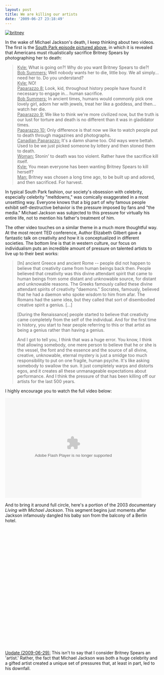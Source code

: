 ```yaml
---
layout: post
title: We are killing our artists
date: '2009-06-27 23:18:49'
---
```



[![britney](http://res.cloudinary.com/meshulam/image/upload/v1437619446/britney_his1n4.jpg "britney")](http://res.cloudinary.com/meshulam/image/upload/v1437619446/britney_his1n4.jpg)

In the wake of Michael Jackson's death, I keep thinking about two videos. The first is the [South Park episode pictured above](http://www.southparkstudios.com/episodes/164365/?autoplay=false), in which it is revealed that Americans must ritualistically sacrifice Britney Spears by photographing her to death:

> <span style="text-decoration: underline;">Kyle:</span> What is going on?! Why do you want Britney Spears to die?!  
> <span style="text-decoration: underline;">Bob Summers:</span> Well nobody wants her to die, little boy. We all simply... need her to. Do you understand?  
> <span style="text-decoration: underline;">Kyle:</span> NO!  
> <span style="text-decoration: underline;">Paparazzo 8:</span> Look, kid, throughout history people have found it necessary to engage in... human sacrifice.  
> <span style="text-decoration: underline;">Bob Summers:</span> In ancient times, humans would commonly pick one lovely girl, adorn her with jewels, treat her like a goddess, and then... watch her die.  
> <span style="text-decoration: underline;">Paparazzo 9:</span> We like to think we're more civilized now, but the truth is our lust for torture and death is no different than it was in gladidator times.  
> <span style="text-decoration: underline;">Paparazzo 10:</span> Only difference is that now we like to watch people put to death through magazines and photographs.  
> <span style="text-decoration: underline;">Canadian Paparazzo:</span> It's a damn shame too. Old ways were bettah. Used to be we just picked someone by lottery and then stoned them to death.  
> <span style="text-decoration: underline;">Woman:</span> Stonin' to death was too violent. Rather have the sacrifice kill itself.  
> <span style="text-decoration: underline;">Kyle:</span> You mean everyone has been wanting Britney Spears to kill herself?  
> <span style="text-decoration: underline;">Man:</span> Britney was chosen a long time ago, to be built up and adored, and then sacrificed. For harvest.

In typical South Park fashion, our society's obsession with celebrity, especially celebrity "meltdowns," was comically exaggerated in a most unsettling way. Everyone knows that a big part of why famous people exhibit self-destructive behavior is the pressure imposed by fans and "the media." Michael Jackson was subjected to this pressure for virtually his entire life, not to mention his father's treatment of him.

The other video touches on a similar theme in a much more thoughtful way. At the most recent TED conference, Author Elizabeth Gilbert gave a fantastic talk on creativity and how it is conceptualized in different societies. The bottom line is that in western culture, our focus on individualism puts an incredible amount of pressure on talented artists to live up to their best works:

> [In] ancient Greece and ancient Rome -- people did not happen to believe that creativity came from human beings back then. People believed that creativity was this divine attendant spirit that came to human beings from some distant and unknowable source, for distant and unknowable reasons. The Greeks famously called these divine attendant spirits of creativity "daemons." Socrates, famously, believed that he had a daemon who spoke wisdom to him from afar. The Romans had the same idea, but they called that sort of disembodied creative spirit a genius. [...]
> 
> [During the Renaissance] people started to believe that creativity came completely from the self of the individual. And for the first time in history, you start to hear people referring to this or that artist as being a genius rather than having a genius.
> 
> And I got to tell you, I think that was a huge error. You know, I think that allowing somebody, one mere person to believe that he or she is the vessel, the font and the essence and the source of all divine, creative, unknowable, eternal mystery is just a smidge too much responsibility to put on one fragile, human psyche. It's like asking somebody to swallow the sun. It just completely warps and distorts egos, and it creates all these unmanageable expectations about performance. And I think the pressure of that has been killing off our artists for the last 500 years.

I highly encourage you to watch the full video below:

<object classid="clsid:d27cdb6e-ae6d-11cf-96b8-444553540000" codebase="http://download.macromedia.com/pub/shockwave/cabs/flash/swflash.cab#version=6,0,40,0" height="326" width="446"><param name="allowFullScreen" value="true"></param><param name="wmode" value="transparent"></param><param name="bgColor" value="#ffffff"></param><param name="flashvars" value="vu=http://video.ted.com/talks/embed/ElizabethGilbert_2009-embed_high.flv&su=http://images.ted.com/images/ted/tedindex/embed-posters/ElizabethGilbert_2009.embed_thumbnail.jpg&vw=432&vh=240&ap=0&ti=453"></param><param name="src" value="http://video.ted.com/assets/player/swf/EmbedPlayer.swf"></param><param name="bgcolor" value="#ffffff"></param><param name="allowfullscreen" value="true"></param><embed allowfullscreen="true" bgcolor="#ffffff" flashvars="vu=http://video.ted.com/talks/embed/ElizabethGilbert_2009-embed_high.flv&su=http://images.ted.com/images/ted/tedindex/embed-posters/ElizabethGilbert_2009.embed_thumbnail.jpg&vw=432&vh=240&ap=0&ti=453" height="326" src="http://video.ted.com/assets/player/swf/EmbedPlayer.swf" type="application/x-shockwave-flash" width="446" wmode="transparent"></embed></object>

And to bring it around full circle, here's a portion of the 2003 documentary *Living with Michael Jackson*. This segment begins just moments after Jackson infamously dangled his baby son from the balcony of a Berlin hotel.

<object classid="clsid:d27cdb6e-ae6d-11cf-96b8-444553540000" codebase="http://download.macromedia.com/pub/shockwave/cabs/flash/swflash.cab#version=6,0,40,0" height="385" width="480"><param name="allowFullScreen" value="true"></param><param name="allowscriptaccess" value="always"></param><param name="src" value="http://www.youtube.com/v/WPbviCm-IHo&hl=en&fs=1&"></param><param name="allowfullscreen" value="true"></param><embed allowfullscreen="true" allowscriptaccess="always" height="385" src="http://www.youtube.com/v/WPbviCm-IHo&hl=en&fs=1&" type="application/x-shockwave-flash" width="480"></embed></object>

<span style="text-decoration: underline;">Update (2009-06-29):</span> This isn't to say that I consider Britney Spears an 'artist.' Rather, the fact that Michael Jackson was both a huge celebrity and a gifted artist created a unique set of pressures that, at least in part, led to his downfall.


